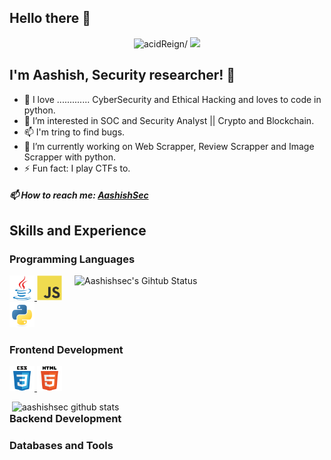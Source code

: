 ## Hello there 👋
<p align="center">
</p>
<p align="center"> <img src=https://komarev.com/ghpvc/?username=aashishsec alt=acidReign/> 
<img src="https://raw.githubusercontent.com/iampavangandhi/iampavangandhi/master/gifs/Hi.gif" width="30px">
</p>

## I'm Aashish, Security researcher! 👋

- 👀 I love .............  CyberSecurity and Ethical Hacking and loves to code in python.
- 🌱 I’m interested in SOC and Security Analyst || Crypto and Blockchain.
- 📫 I'm tring to find bugs.
- 🔭 I’m currently working on Web Scrapper, Review Scrapper and Image Scrapper with python.
- ⚡ Fun fact: I play CTFs to.
<h5> 📫 How to reach me: <a href="https://www.linkedin.com/in/bande-aashish/" >AashishSec</a></h5>


## Skills and Experience

### Programming Languages

<img align="right" width="400" src="https://github-readme-stats.vercel.app/api/top-langs/?username=aashishsec&theme=radical&layout=compact" alt="Aashishsec's Gihtub Status" />
<p align="left"> </a> <a href="https://www.java.com" target="_blank"> <img src="https://raw.githubusercontent.com/devicons/devicon/master/icons/java/java-original.svg" alt="java" width="40" height="40"/> </a> <a href="https://developer.mozilla.org/en-US/docs/Web/JavaScript" target="_blank"> 
<img src="https://raw.githubusercontent.com/devicons/devicon/master/icons/javascript/javascript-original.svg" alt="javascript" width="40" height="40"/> </a> <a href="https://www.python.org" target="_blank"> <img src="https://raw.githubusercontent.com/devicons/devicon/master/icons/python/python-original.svg" alt="python" width="40" height="40"/> </a> </p>

### Frontend Development

<p align="left"> <a href="https://www.w3schools.com/css/" target="_blank"> <img src="https://raw.githubusercontent.com/devicons/devicon/master/icons/css3/css3-original-wordmark.svg" alt="css3" width="40" height="40"/> </a><a>  </a> <a href="https://www.w3.org/html/" target="_blank"> <img src="https://raw.githubusercontent.com/devicons/devicon/master/icons/html5/html5-original-wordmark.svg" alt="html5" width="40" height="40"/> </a> <a>  </a> </p>

<img align="right" width="500" src="https://github-readme-stats.vercel.app/api?username=aashishsec&show_icons=true&theme=radical" alt="aashishsec github stats" />

### Backend Development

### Databases and Tools


